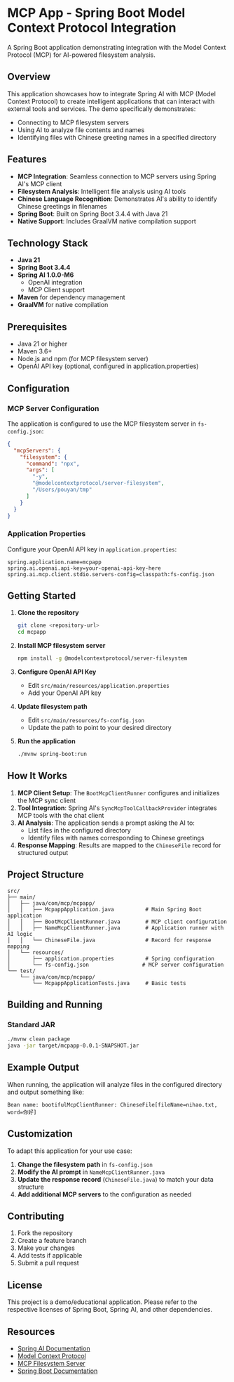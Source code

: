 # MCP App - Spring Boot Model Context Protocol Integration

A Spring Boot application demonstrating integration with the Model Context Protocol (MCP) for AI-powered filesystem analysis.

## Overview

This application showcases how to integrate Spring AI with MCP (Model Context Protocol) to create intelligent applications that can interact with external tools and services. The demo specifically demonstrates:

- Connecting to MCP filesystem servers
- Using AI to analyze file contents and names
- Identifying files with Chinese greeting names in a specified directory

## Features

- **MCP Integration**: Seamless connection to MCP servers using Spring AI's MCP client
- **Filesystem Analysis**: Intelligent file analysis using AI tools
- **Chinese Language Recognition**: Demonstrates AI's ability to identify Chinese greetings in filenames
- **Spring Boot**: Built on Spring Boot 3.4.4 with Java 21
- **Native Support**: Includes GraalVM native compilation support

## Technology Stack

- **Java 21**
- **Spring Boot 3.4.4**
- **Spring AI 1.0.0-M6**
  - OpenAI integration
  - MCP Client support
- **Maven** for dependency management
- **GraalVM** for native compilation

## Prerequisites

- Java 21 or higher
- Maven 3.6+
- Node.js and npm (for MCP filesystem server)
- OpenAI API key (optional, configured in application.properties)

## Configuration

### MCP Server Configuration

The application is configured to use the MCP filesystem server in `fs-config.json`:

```json
{
  "mcpServers": {
    "filesystem": {
      "command": "npx",
      "args": [
        "-y",
        "@modelcontextprotocol/server-filesystem",
        "/Users/pouyan/tmp"
      ]
    }
  }
}
```

### Application Properties

Configure your OpenAI API key in `application.properties`:

```properties
spring.application.name=mcpapp
spring.ai.openai.api-key=your-openai-api-key-here
spring.ai.mcp.client.stdio.servers-config=classpath:fs-config.json
```

## Getting Started

1. **Clone the repository**
   ```bash
   git clone <repository-url>
   cd mcpapp
   ```

2. **Install MCP filesystem server**
   ```bash
   npm install -g @modelcontextprotocol/server-filesystem
   ```

3. **Configure OpenAI API Key**
   - Edit `src/main/resources/application.properties`
   - Add your OpenAI API key

4. **Update filesystem path**
   - Edit `src/main/resources/fs-config.json`
   - Update the path to point to your desired directory

5. **Run the application**
   ```bash
   ./mvnw spring-boot:run
   ```

## How It Works

1. **MCP Client Setup**: The `BootMcpClientRunner` configures and initializes the MCP sync client
2. **Tool Integration**: Spring AI's `SyncMcpToolCallbackProvider` integrates MCP tools with the chat client
3. **AI Analysis**: The application sends a prompt asking the AI to:
   - List files in the configured directory
   - Identify files with names corresponding to Chinese greetings
4. **Response Mapping**: Results are mapped to the `ChineseFile` record for structured output

## Project Structure

```
src/
├── main/
│   ├── java/com/mcp/mcpapp/
│   │   ├── McpappApplication.java          # Main Spring Boot application
│   │   ├── BootMcpClientRunner.java        # MCP client configuration
│   │   ├── NameMcpClientRunner.java        # Application runner with AI logic
│   │   └── ChineseFile.java                # Record for response mapping
│   └── resources/
│       ├── application.properties          # Spring configuration
│       └── fs-config.json                 # MCP server configuration
└── test/
    └── java/com/mcp/mcpapp/
        └── McpappApplicationTests.java     # Basic tests
```

## Building and Running

### Standard JAR
```bash
./mvnw clean package
java -jar target/mcpapp-0.0.1-SNAPSHOT.jar
```


## Example Output

When running, the application will analyze files in the configured directory and output something like:

```
Bean name: bootifulMcpClientRunner: ChineseFile[fileName=nihao.txt, word=你好]
```

## Customization

To adapt this application for your use case:

1. **Change the filesystem path** in `fs-config.json`
2. **Modify the AI prompt** in `NameMcpClientRunner.java`
3. **Update the response record** (`ChineseFile.java`) to match your data structure
4. **Add additional MCP servers** to the configuration as needed

## Contributing

1. Fork the repository
2. Create a feature branch
3. Make your changes
4. Add tests if applicable
5. Submit a pull request

## License

This project is a demo/educational application. Please refer to the respective licenses of Spring Boot, Spring AI, and other dependencies.

## Resources

- [Spring AI Documentation](https://docs.spring.io/spring-ai/docs/current/reference/html/)
- [Model Context Protocol](https://modelcontextprotocol.io/)
- [MCP Filesystem Server](https://github.com/modelcontextprotocol/servers)
- [Spring Boot Documentation](https://spring.io/projects/spring-boot)

